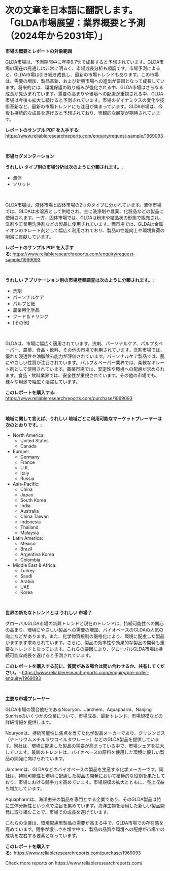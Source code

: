 <p><h1>次の文章を日本語に翻訳します。「GLDA市場展望：業界概要と予測（2024年から2031年）」</h1></p><p><strong>市場の概要とレポートの対象範囲</strong></p>
<p><p>GLDA市場は、予測期間中に年率9.7％で成長すると予想されています。GLDA市場の現在の見通しは非常に明るく、市場成長分析も順調です。市場予測によると、GLDA市場は引き続き成長し、最新の市場トレンドもあります。この市場は、需要の増加、製品革新、および新興市場への進出が要因となって成長しています。将来的には、環境保護の取り組みが強化される中、GLDA市場はさらなる成長が見込まれています。需要の高まりや環境への配慮が重視される中、GLDA市場は今後も拡大し続けると予測されています。市場のダイナミクスの変化や技術革新など、最新の市場トレンドにも注目が集まっています。GLDA市場は、今後も持続的な成長を遂げると予想されており、楽観的な展望が期待されています。</p></p>
<p><strong>レポートのサンプル PDF を入手する:</strong> <a href="https://www.reliableresearchreports.com/enquiry/request-sample/1969093">https://www.reliableresearchreports.com/enquiry/request-sample/1969093</a></p>
<p>&nbsp;</p>
<p><strong>市場セグメンテーション</strong></p>
<p><strong>うれしい タイプ別の市場分析は次のように分類されます。:</strong></p>
<p><ul><li>液体</li><li>ソリッド</li></ul></p>
<p>&nbsp;</p>
<p><p>GLDA市場は、液体市場と固体市場の2つのタイプに分かれています。液体市場では、GLDAは水溶液として供給され、主に洗浄剤や農薬、化粧品などの製品に使用されます。一方、固体市場では、GLDAは粉末や結晶状の形態で販売され、洗剤や工業用洗浄剤などの製品に使用されています。両市場では、GLDAは金属イオンのキレート剤として幅広く利用されており、製品の性能向上や環境負荷の削減に貢献しています。</p></p>
<p><strong>レポートのサンプル PDF を入手する:</strong>&nbsp;<a href="https://www.reliableresearchreports.com/enquiry/request-sample/1969093">https://www.reliableresearchreports.com/enquiry/request-sample/1969093</a></p>
<p>&nbsp;</p>
<p><strong> うれしい アプリケーション別の市場産業調査は次のように分類されます。:</strong></p>
<p><ul><li>洗剤</li><li>パーソナルケア</li><li>パルプと紙</li><li>農業用化学品</li><li>フード＆ドリンク</li><li>[その他]</li></ul></p>
<p>&nbsp;</p>
<p><p>GLDAは、市場に幅広く適用されています。洗剤、パーソナルケア、パルプ＆ペーパー、農薬、食品・飲料、その他の市場で利用されています。洗剤市場では、優れた浸透性や油脂除去能力が評価されています。パーソナルケア製品では、肌にやさしい性質が注目されています。パルプ＆ペーパー業界では、柔軟なキレート剤として使用されています。農薬市場では、安定性や環境への配慮が求められます。食品・飲料業界では、安全性が重視されています。その他の市場でも、様々な用途で幅広く活躍しています。</p></p>
<p><strong>このレポートを購入する:</strong>&nbsp; <a href="https://www.reliableresearchreports.com/purchase/1969093">https://www.reliableresearchreports.com/purchase/1969093</a></p>
<p>&nbsp;</p>
<p><strong>地域に関して言えば、うれしい 地域ごとに利用可能なマーケットプレーヤーは次のとおりです。:</strong></p>
<p><ul>
    <li>
        North America:
        <ul>
            <li>United States</li>
            <li>Canada</li>
        </ul>
    </li>
    <li>
        Europe:
        <ul>
            <li>Germany</li>
            <li>France</li>
            <li>U.K.</li>
            <li>Italy</li>
            <li>Russia</li>
        </ul>
    </li>
    <li>
        Asia-Pacific:
        <ul>
            <li>China</li>
            <li>Japan</li>
            <li>South Korea</li>
            <li>India</li>
            <li>Australia</li>
            <li>China Taiwan</li>
            <li>Indonesia</li>
            <li>Thailand</li>
            <li>Malaysia</li>
        </ul>
    </li>
    <li>
        Latin America:
        <ul>
            <li>Mexico</li>
            <li>Brazil</li>
            <li>Argentina Korea</li>
            <li>Colombia</li>
        </ul>
    </li>
    <li>
        Middle East & Africa:
        <ul>
            <li>Turkey</li>
            <li>Saudi</li>
            <li>Arabia</li>
            <li>UAE</li>
            <li>Korea</li>
        </ul>
    </li>
    </ul></p>
<p>&nbsp;</p>
<p><strong>世界の新たなトレンドとは うれしい 市場？</strong></p>
<p><p>グローバルGLDA市場の新興トレンドと現在のトレンドは、持続可能性への関心の高まり、環境にやさしい製品への需要の増加、バイオベースのGLDAの人気の向上などがあります。また、化学物質規制の厳格化により、環境に配慮した製品がますます求められています。さらに、製品の効率性や効果的な製品の開発も重要なトレンドとなっています。これらの要因により、グローバルGLDA市場は持続可能な成長を遂げると予測されています。</p></p>
<p><strong>このレポートを購入する前に、質問がある場合は問い合わせるか、共有してください。</strong>- <a href="https://www.reliableresearchreports.com/enquiry/pre-order-enquiry/1969093">https://www.reliableresearchreports.com/enquiry/pre-order-enquiry/1969093</a></p>
<p>&nbsp;</p>
<p><strong>主要な市場プレーヤー</strong></p>
<p><p>GLDA市場の競合他社であるNouryon、Jarchem、Aquapharm、Nanjing Sunriseのいくつかの企業について、市場成長、最新トレンド、市場規模などの詳細情報を提供します。</p><p>Nouryonは、持続可能性に焦点を当てた化学製品メーカーであり、グリシンビス（ナトリウムメチルラウロイルタウレート）などのGLDA製品を提供しています。同社は、環境に配慮した製品の需要が高まっている中で、市場シェアを拡大しています。最新のトレンドは、バイオベースの原料を使用した環境に優しい製品の開発に向けられています。</p><p>Jarchemは、GLDAなどのバイオベースの製品を生産する化学メーカーです。同社は、持続可能性と環境に配慮した製品の開発において積極的な役割を果たしており、市場における競争力を高めています。市場規模の拡大とともに、売上収益も増加しています。</p><p>Aquapharmは、海洋由来の製品を専門とする企業であり、そのGLDA製品は特に生体分解性という点で注目を集めています。海洋生物を活用した新しい製品開発に取り組むことで、市場での成長を遂げています。</p><p>これらの企業は、環境配慮型製品の需要が高まる中で、GLDA市場での存在感を高めています。競争が激しさを増す中で、製品の品質や環境への配慮が市場での成功を左右する要素となっています。</p></p>
<p><strong>このレポートを購入する:</strong>&nbsp;&nbsp;<a href="https://www.reliableresearchreports.com/purchase/1969093">https://www.reliableresearchreports.com/purchase/1969093</a></p>
<p>Check more reports on https://www.reliableresearchreports.com/</p>